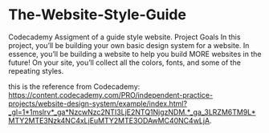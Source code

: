 # The-Website-Style-Guide
Codecademy Assigment of a guide style website.
Project Goals
In this project, you’ll be building your own basic design system for a website. In essence, you’ll be building a website to help you build MORE websites in the future! On your site, you’ll collect all the colors, fonts, and some of the repeating styles.

this is the reference from Codecademy:
https://content.codecademy.com/PRO/independent-practice-projects/website-design-system/example/index.html?_gl=1*1mslrv*_ga*NzcwNzc2NTI3LjE2NTQ1NjgzNDM.*_ga_3LRZM6TM9L*MTY2MTE3Nzk4NC4xLjEuMTY2MTE3ODAwMC40NC4wLjA.

